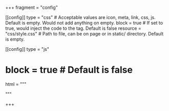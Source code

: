 +++
fragment = "config"

[[config]]
  type = "css" # Acceptable values are icon, meta, link, css, js. Default is empty. Would not add anything on empty.
  block = true # If set to true, would inject the code to the <head> tag. Default is false
  resource = "css/style.css" # Path to file, can be on page or in static/ directory. Default is empty.
    
[[config]]
  type = "js"
  # block = true # Default is false
  html = """
  <script>
var nav = document.querySelector('.my-nav');
nav.addEventListener('toggle', function (event) {

	// Only run if the dropie is open
	if (!event.target.open) return;

	// Get all other open dropies and close them
	var dropies = nav.querySelectorAll('.dropie[open]');
	Array.prototype.forEach.call(dropies, function (dropie) {
		if (dropie === event.target) return;
		dropie.removeAttribute('open');
	});

}, true);
</script>
  """    
    
+++

